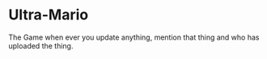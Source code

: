 # Ultra-Mario
The Game 
when ever you update anything, mention that thing and who has uploaded the thing.
